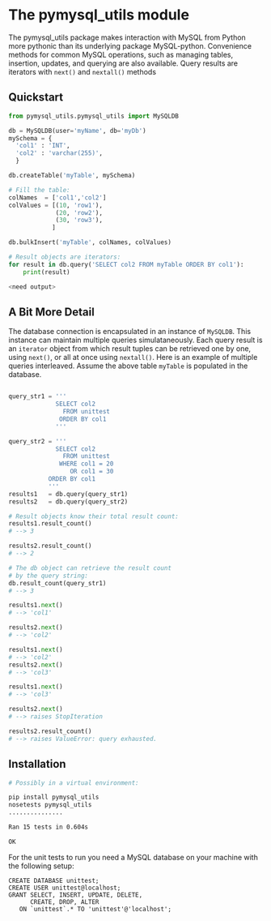 The pymysql_utils module
========================

The pymysql_utils package makes interaction with MySQL from
Python more pythonic than its underlying package MySQL-python.
Convenience methods for common MySQL operations, such as
managing tables, insertion, updates, and querying are also
available. Query results are iterators with `next()` and
`nextall()` methods

Quickstart
----------

```python
from pymysql_utils.pymysql_utils import MySQLDB

db = MySQLDB(user='myName', db='myDb')
mySchema = {
  'col1' : 'INT',
  'col2' : 'varchar(255)',
  }

db.createTable('myTable', mySchema)

# Fill the table:
colNames  = ['col1','col2']
colValues = [(10, 'row1'),
             (20, 'row2'),
             (30, 'row3'),             
            ]

db.bulkInsert('myTable', colNames, colValues)

# Result objects are iterators:
for result in db.query('SELECT col2 FROM myTable ORDER BY col1'):
    print(result)

<need output>

```

A Bit More Detail
-----------------

The database connection is encapsulated in an instance of
`MySQLDB`. This instance can maintain multiple queries
simulataneously. Each query result is an `iterator` object
from which result tuples can be retrieved one by one,
using `next()`, or all at once using `nextall()`. Here is
an example of multiple queries interleaved. Assume the
above table `myTable` is populated in the database.

```python

query_str1 = '''
             SELECT col2
               FROM unittest
              ORDER BY col1
             '''

query_str2 = '''
             SELECT col2
               FROM unittest
              WHERE col1 = 20
                 OR col1 = 30
           ORDER BY col1
           '''
results1   = db.query(query_str1)
results2   = db.query(query_str2)

# Result objects know their total result count:
results1.result_count()
# --> 3

results2.result_count()
# --> 2

# The db object can retrieve the result count
# by the query string:
db.result_count(query_str1)
# --> 3

results1.next()
# --> 'col1'

results2.next()
# --> 'col2'

results1.next()
# --> 'col2'
results2.next()
# --> 'col3'

results1.next()
# --> 'col3'

results2.next()
# --> raises StopIteration

results2.result_count()
# --> raises ValueError: query exhausted.
```

Installation
------------

```bash
# Possibly in a virtual environment:

pip install pymysql_utils
nosetests pymysql_utils
...............

Ran 15 tests in 0.604s

OK
```
For the unit tests to run you need a MySQL database
on your machine with the following setup:

```mysql
CREATE DATABASE unittest;   
CREATE USER unittest@localhost;
GRANT SELECT, INSERT, UPDATE, DELETE,
      CREATE, DROP, ALTER
   ON `unittest`.* TO 'unittest'@'localhost';
```
